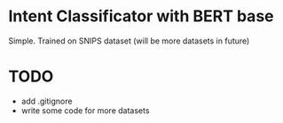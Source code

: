 # Intent Classificator with BERT base
Simple. Trained on SNIPS dataset (will be more datasets in future)

# TODO
  - add .gitignore
  - write some code for more datasets
